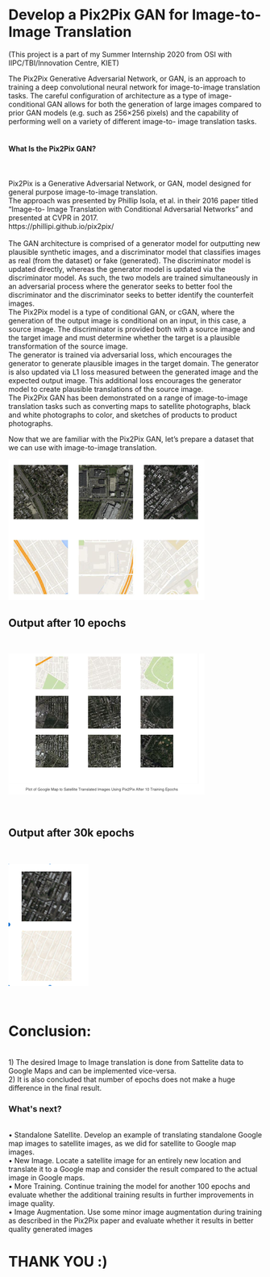 
# Develop a Pix2Pix GAN for Image-to-Image Translation </br>
(This project is a part of my Summer Internship 2020 from OSI with IIPC/TBI/Innovation Centre, KIET) </br>

The Pix2Pix Generative Adversarial Network, or GAN, is an approach to training a deep convolutional neural network for image-to-image translation tasks.
The careful configuration of architecture as a type of image-conditional GAN allows for both the generation of large images compared to prior GAN models (e.g. such as 256×256 pixels) and the capability of performing well on a variety of different image-to- image translation tasks.
</br></br></brr>

<h4>What Is the Pix2Pix GAN? </h4></br></br>
Pix2Pix is a Generative Adversarial Network, or GAN, model designed for general purpose image-to-image translation. </br>
The approach was presented by Phillip Isola, et al. in their 2016 paper titled “Image-to- Image Translation with Conditional Adversarial Networks” and presented at CVPR in 2017.</br>
https://phillipi.github.io/pix2pix/ </br></br>
The GAN architecture is comprised of a generator model for outputting new plausible synthetic images, and a discriminator model that classifies images as real (from the dataset) or fake (generated). The discriminator model is updated directly, whereas the generator model is updated via the discriminator model. As such, the two models are trained simultaneously in an adversarial process where the generator seeks to better fool the discriminator and the discriminator seeks to better identify the counterfeit images. </br>
The Pix2Pix model is a type of conditional GAN, or cGAN, where the generation of the output image is conditional on an input, in this case, a source image. The discriminator is provided both with a source image and the target image and must determine whether the target is a plausible transformation of the source image. </br>
The generator is trained via adversarial loss, which encourages the generator to generate plausible images in the target domain. The generator is also updated via L1 loss measured between the generated image and the expected output image. This additional loss encourages the generator model to create plausible translations of the source image. </br>
The Pix2Pix GAN has been demonstrated on a range of image-to-image translation tasks such as converting maps to satellite photographs, black and white photographs to color, and sketches of products to product photographs. </br>
     
Now that we are familiar with the Pix2Pix GAN, let’s prepare a dataset that we can use with image-to-image translation.</br>

![Plot of Three Image Pairs Showing Satellite and Google maps Images](https://github.com/4vedi/Pix2Pix_GAN/blob/master/Plot1.png)

<h2> Output after 10 epochs </h2> </br>

![Plot after 10 epochs](https://github.com/4vedi/Pix2Pix_GAN/blob/master/Plot2.png)

</br>
<h2> Output after 30k epochs </h2> </br>

![Plot after 30k epochs](https://github.com/4vedi/Pix2Pix_GAN/blob/master/Plot3.png)

</br>

<h1>Conclusion:</h1> </br>
1) The desired Image to Image translation is done from Sattelite data to Google Maps and can be implemented vice-versa.</br>
2) It is also concluded that number of epochs does not make a huge difference in the final result. </br>

<h3> What's next? </h3> </br>
• Standalone Satellite. Develop an example of translating standalone Google map images to satellite images, as we did for satellite to Google map images. </br>
• New Image. Locate a satellite image for an entirely new location and translate it to a Google map and consider the result compared to the actual image in Google maps. </br>
• More Training. Continue training the model for another 100 epochs and evaluate whether the additional training results in further improvements in image quality. </br>
• Image Augmentation. Use some minor image augmentation during training as described in the Pix2Pix paper and evaluate whether it results in better quality generated images </br>

# THANK YOU :)
